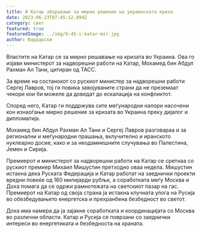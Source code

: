 ```yaml
---
title: И Катар зборуваше за мирно решение на украинската криза
date: 2023-06-23T07:45:12.894Z
category: свет
featured: true
featuredImage: ../img/9-45-i-katar-mir.jpg
author: Вардарски
---
```

Властите на Катар се за мирно решавање на кризата во Украина. Ова го изјави министерот за надворешни работи на Катар, Мохамед бин Абдул Рахман Ал Тани, цитиран од ТАСС.

За време на состанокот со рускиот министер за надворешни работи Сергеј Лавров, тој ги повика завојуваните страни да не преземаат чекори кои би можеле да доведат до ескалација на конфликтот.

Според него, Катар ги поддржува сите меѓународни напори насочени кон изнаоѓање мирно решение за кризата во Украина преку дијалог и дипломатија.

Мохамед бин Абдул Рахман Ал Тани и Сергеј Лавров разговараа и за регионални и меѓународни прашања, вклучително и иранското нуклеарно досие, како и за неодамнешните случувања во Палестина, Јемен и Сирија.

Премиерот и министерот за надворешни работи на Катар се сретнаа со рускиот премиер Михаил Мишустин претходно оваа недела. Мишустин истакна дека Руската Федерација и Катар работат на заеднички проекти вредни повеќе од 160 милијарди рубљи, а соработката меѓу Москва и Доха помага да се одржи рамнотежата на светскиот пазар на гас. Премиерот на Катар од своја страна ја истакна клучната улога на Русија во обезбедувањето енергетска и прехранбена безбедност во светот.

Доха има намера да ја зајакне соработката и координацијата со Москва во различни области. Катар и Русија се поврзани со заеднички интереси во енергетиката и безбедноста на храната.